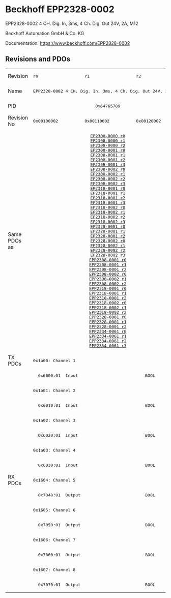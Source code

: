 # Beckhoff EPP2328-0002

EPP2328-0002 4 CH. Dig. In, 3ms, 4 Ch. Dig. Out 24V, 2A, M12

Beckhoff Automation GmbH & Co. KG

Documentation: <a href="https://www.beckhoff.com/EPP2328-0002">https://www.beckhoff.com/EPP2328-0002</a>

## Revisions and PDOs
<table>
<tr >
<td class="first">Revision</td>
<td ><pre>r0</pre></td>
<td ><pre>r1</pre></td>
<td ><pre>r2</pre></td>
</tr>
<tr >
<td class="first">Name</td>
<td  colspan=3 align="center"><pre>EPP2328-0002 4 CH. Dig. In, 3ms, 4 Ch. Dig. Out 24V, 2A, M12</pre></td>
</tr>
<tr >
<td class="first">PID</td>
<td  colspan=3 align="center"><pre>0x64765789</pre></td>
</tr>
<tr >
<td class="first">Revision No</td>
<td ><pre>0x00100002</pre></td>
<td ><pre>0x00110002</pre></td>
<td ><pre>0x00120002</pre></td>
</tr>
<tr >
<td class="first">Same PDOs as</td>
<td  colspan=3 align="center"><pre><a href="EP2308-0000">EP2308-0000 r0</a><br/><a href="EP2308-0000">EP2308-0000 r1</a><br/><a href="EP2308-0000">EP2308-0000 r2</a><br/><a href="EP2308-0001">EP2308-0001 r0</a><br/><a href="EP2308-0001">EP2308-0001 r1</a><br/><a href="EP2308-0001">EP2308-0001 r2</a><br/><a href="EP2308-0001">EP2308-0001 r3</a><br/><a href="EP2308-0002">EP2308-0002 r0</a><br/><a href="EP2308-0002">EP2308-0002 r1</a><br/><a href="EP2308-0002">EP2308-0002 r2</a><br/><a href="EP2308-0002">EP2308-0002 r3</a><br/><a href="EP2318-0001">EP2318-0001 r0</a><br/><a href="EP2318-0001">EP2318-0001 r1</a><br/><a href="EP2318-0001">EP2318-0001 r2</a><br/><a href="EP2318-0001">EP2318-0001 r3</a><br/><a href="EP2318-0002">EP2318-0002 r0</a><br/><a href="EP2318-0002">EP2318-0002 r1</a><br/><a href="EP2318-0002">EP2318-0002 r2</a><br/><a href="EP2318-0002">EP2318-0002 r3</a><br/><a href="EP2328-0001">EP2328-0001 r0</a><br/><a href="EP2328-0001">EP2328-0001 r1</a><br/><a href="EP2328-0001">EP2328-0001 r2</a><br/><a href="EP2328-0002">EP2328-0002 r0</a><br/><a href="EP2328-0002">EP2328-0002 r1</a><br/><a href="EP2328-0002">EP2328-0002 r2</a><br/><a href="EP2328-0002">EP2328-0002 r3</a><br/><a href="EPP2308-0001">EPP2308-0001 r0</a><br/><a href="EPP2308-0001">EPP2308-0001 r1</a><br/><a href="EPP2308-0001">EPP2308-0001 r2</a><br/><a href="EPP2308-0002">EPP2308-0002 r0</a><br/><a href="EPP2308-0002">EPP2308-0002 r1</a><br/><a href="EPP2308-0002">EPP2308-0002 r2</a><br/><a href="EPP2318-0001">EPP2318-0001 r0</a><br/><a href="EPP2318-0001">EPP2318-0001 r1</a><br/><a href="EPP2318-0001">EPP2318-0001 r2</a><br/><a href="EPP2318-0002">EPP2318-0002 r0</a><br/><a href="EPP2318-0002">EPP2318-0002 r1</a><br/><a href="EPP2318-0002">EPP2318-0002 r2</a><br/><a href="EPP2328-0001">EPP2328-0001 r0</a><br/><a href="EPP2328-0001">EPP2328-0001 r1</a><br/><a href="EPP2328-0001">EPP2328-0001 r2</a><br/><a href="EPP2334-0061">EPP2334-0061 r0</a><br/><a href="EPP2334-0061">EPP2334-0061 r1</a><br/><a href="EPP2334-0061">EPP2334-0061 r2</a><br/><a href="EPP2334-0061">EPP2334-0061 r3</a></pre></td>
</tr>
<tr class="txpdo pdosection">
<td class="first" rowspan=8 valign=top>TX PDOs</td>
<td colspan=3 align="left"><pre>0x1a00: Channel 1</pre></td>
<td></td>
</tr>
<tr class="txpdo">
<td class="first" colspan=3 align="left"><pre>  0x6000:01  Input                           BOOL</pre></td>
</tr>
<tr class="txpdo pdosection">
<td class="first" colspan=3 align="left"><pre>0x1a01: Channel 2</pre></td>
</tr>
<tr class="txpdo">
<td class="first" colspan=3 align="left"><pre>  0x6010:01  Input                           BOOL</pre></td>
</tr>
<tr class="txpdo pdosection">
<td class="first" colspan=3 align="left"><pre>0x1a02: Channel 3</pre></td>
</tr>
<tr class="txpdo">
<td class="first" colspan=3 align="left"><pre>  0x6020:01  Input                           BOOL</pre></td>
</tr>
<tr class="txpdo pdosection">
<td class="first" colspan=3 align="left"><pre>0x1a03: Channel 4</pre></td>
</tr>
<tr class="txpdo">
<td class="first" colspan=3 align="left"><pre>  0x6030:01  Input                           BOOL</pre></td>
</tr>
<tr class="rxpdo pdosection">
<td class="first" rowspan=8 valign=top>RX PDOs</td>
<td colspan=3 align="left"><pre>0x1604: Channel 5</pre></td>
<td></td>
</tr>
<tr class="rxpdo">
<td class="first" colspan=3 align="left"><pre>  0x7040:01  Output                          BOOL</pre></td>
</tr>
<tr class="rxpdo pdosection">
<td class="first" colspan=3 align="left"><pre>0x1605: Channel 6</pre></td>
</tr>
<tr class="rxpdo">
<td class="first" colspan=3 align="left"><pre>  0x7050:01  Output                          BOOL</pre></td>
</tr>
<tr class="rxpdo pdosection">
<td class="first" colspan=3 align="left"><pre>0x1606: Channel 7</pre></td>
</tr>
<tr class="rxpdo">
<td class="first" colspan=3 align="left"><pre>  0x7060:01  Output                          BOOL</pre></td>
</tr>
<tr class="rxpdo pdosection">
<td class="first" colspan=3 align="left"><pre>0x1607: Channel 8</pre></td>
</tr>
<tr class="rxpdo">
<td class="first" colspan=3 align="left"><pre>  0x7070:01  Output                          BOOL</pre></td>
</tr>
</table>
